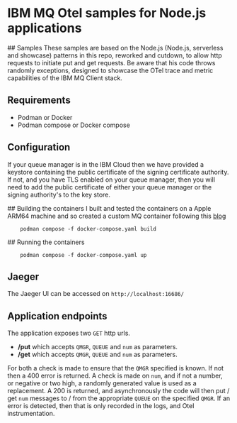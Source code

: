 # IBM MQ Otel samples for Node.js applications

## Samples
These samples are based on the Node.js (Node.js, serverless and showcase) patterns in this repo, reworked and cutdown, to allow http requests to initiate put and get requests. Be aware that his code throws randomly exceptions, designed to showcase the OTel trace and metric capabilities of the IBM MQ Client stack.

## Requirements
- Podman or Docker
- Podman compose or Docker compose  

## Configuration
If your queue manager is in the IBM Cloud then we have provided a keystore containing the 
public certificate of the signing certificate authority. If not, and you have TLS enabled on 
your queue manager, then you will need to add the public certificate of either your queue manager or the signing authority's to the key store. 

## Building the containers
I built and tested the containers on a Apple ARM64 machine and so created a custom MQ container following this [blog](https://community.ibm.com/community/user/blogs/richard-coppen/2023/06/30/ibm-mq-9330-container-image-now-available-for-appl)

```
    podman compose -f docker-compose.yaml build
```

## Running the containers
```
    podman compose -f docker-compose.yaml up
```

## Jaeger
The Jaeger UI can be accessed on `http://localhost:16686/`

## Application endpoints
The application exposes two `GET` http urls. 

-  **/put** which accepts `QMGR`, `QUEUE` and `num` as parameters. 
-  **/get** which accepts `QMGR`, `QUEUE` and `num` as parameters. 

For both a check is made to ensure that the `QMGR` specified is known. If not then a 400 error is returned. A check is made on `num`, and if not a number, or negative or two high, a randomly generated value is used as a replacement. A 200 is returned, and asynchronously the code will then put /  get `num` messages to / from the appropriate `QUEUE` on the specified `QMGR`. If an error is detected, then that is only recorded in the logs, and Otel instrumentation.

